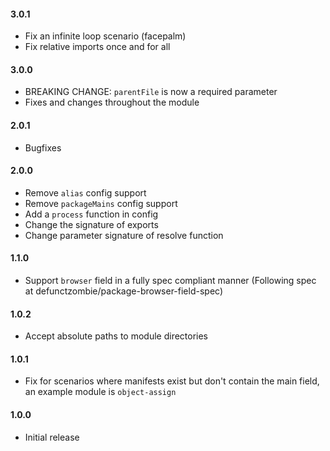 #### 3.0.1

- Fix an infinite loop scenario (facepalm)
- Fix relative imports once and for all

#### 3.0.0

- BREAKING CHANGE: `parentFile` is now a required parameter
- Fixes and changes throughout the module

#### 2.0.1

- Bugfixes

#### 2.0.0

- Remove `alias` config support
- Remove `packageMains` config support
- Add a `process` function in config
- Change the signature of exports
- Change parameter signature of resolve function

#### 1.1.0

- Support `browser` field in a fully spec compliant manner (Following spec at defunctzombie/package-browser-field-spec)

#### 1.0.2

- Accept absolute paths to module directories

#### 1.0.1

- Fix for scenarios where manifests exist but don't contain the main field, an example module is `object-assign`

#### 1.0.0

- Initial release
